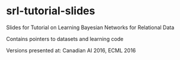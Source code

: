 # srl-tutorial-slides
Slides for Tutorial on Learning Bayesian Networks for Relational Data

Contains pointers to datasets and learning code

Versions presented at: Canadian AI 2016, ECML 2016
